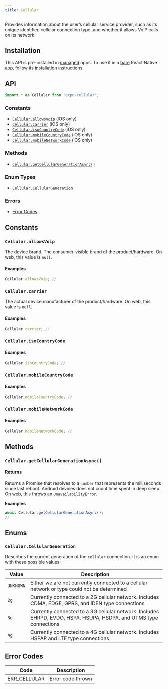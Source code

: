 ```yaml
---
title: Cellular
---
```


Provides information about the user’s cellular service provider, such as its unique identifier, cellular connection type ,and whether it allows VoIP calls on its network.

## Installation

This API is pre-installed in [managed](../../introduction/managed-vs-bare/#managed-workflow) apps. To use it in a [bare](../../introduction/managed-vs-bare/#bare-workflow) React Native app, follow its [installation instructions](https://github.com/expo/expo/tree/master/packages/expo-device).

## API

```js
import * as Cellular from 'expo-cellular';
```

### Constants

- [`Cellular.allowsVoip`](#) (iOS only)
- [`Cellular.carrier`](#) (iOS only)
- [`Cellular.isoCountryCode`](#) (iOS only)
- [`Cellular.mobileCountryCode`](#) (iOS only)
- [`Cellular.mobileNetworkCode`](#) (iOS only)


### Methods

- [`Cellular.getCellularGenerationAsync()`](#)


### Enum Types

- [`Cellular.CellularGeneration`](#)

### Errors

- [Error Codes](#error-codes)

## Constants

### `Cellular.allowsVoip`

The device brand. The consumer-visible brand of the product/hardware. On web, this value is `null`.

#### Examples

```js
Cellular.allowsVoip; // 
```

### `Cellular.carrier`

The actual device manufacturer of the product/hardware. On web, this value is `null`.

#### Examples

```js
Cellular.carrier; // 
```

### `Cellular.isoCountryCode`


#### Examples

```js
Cellular.isoCountryCode; // 
```

### `Cellular.mobileCountryCode`


#### Examples

```js
Cellular.mobileCountryCode; // 
```

### `Cellular.mobileNetworkCode`


#### Examples

```js
Cellular.mobileNetworkCode; // 
```



## Methods

### `Cellular.getCellularGenerationAsync()`


#### Returns

Returns a Promise that resolves to a `number` that represents the milliseconds since last reboot. Android devices does not count time spent in deep sleep. On web, this throws an `UnavailabilityError`.

**Examples**

```js
await Cellular.getCellularGenerationAsync();
// 
```


## Enums

### `Cellular.CellularGeneration`

Describes the current generation of the `cellular` connection. It is an enum with these possible values:

| Value     | Description                                                                                                       |
| --------- | ----------------------------------------------------------------------------------------------------------------- |
| `UNKNOWN`    | Either we are not currently connected to a cellular network or type could not be determined                       |
| `2g`      | Currently connected to a 2G cellular network. Includes CDMA, EDGE, GPRS, and IDEN type connections                |
| `3g`      | Currently connected to a 3G cellular network. Includes EHRPD, EVDO, HSPA, HSUPA, HSDPA, and UTMS type connections |
| `4g`      | Currently connected to a 4G cellular network. Includes HSPAP and LTE type connections                             |


## Error Codes

| Code                           | Description                                                                                                               |
| ------------------------------ | ------------------------------------------------------------------------------------------------------------------------- |
| ERR_CELLULAR | Error code thrown  |
